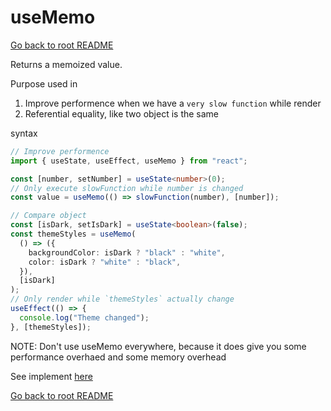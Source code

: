 # useMemo

[Go back to root README](/README.md)

Returns a memoized value.

Purpose used in

1. Improve performence when we have a `very slow function` while render
1. Referential equality, like two object is the same

syntax

```typescript
// Improve performence
import { useState, useEffect, useMemo } from "react";

const [number, setNumber] = useState<number>(0);
// Only execute slowFunction while number is changed
const value = useMemo(() => slowFunction(number), [number]);
```

```typescript
// Compare object
const [isDark, setIsDark] = useState<boolean>(false);
const themeStyles = useMemo(
  () => ({
    backgroundColor: isDark ? "black" : "white",
    color: isDark ? "white" : "black",
  }),
  [isDark]
);
// Only render while `themeStyles` actually change
useEffect(() => {
  console.log("Theme changed");
}, [themeStyles]);
```

NOTE: Don't use useMemo everywhere, because it does give you some performance overhaed and some memory overhead

See implement [here](/src/pages/useMemo/index.tsx)

[Go back to root README](/README.md)
